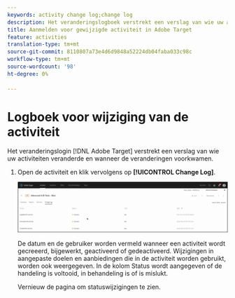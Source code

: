 ```yaml
---
keywords: activity change log;change log
description: Het veranderingslogboek verstrekt een verslag van wie uw activiteiten veranderde en wanneer de veranderingen voorkwamen.
title: Aanmelden voor gewijzigde activiteit in Adobe Target
feature: activities
translation-type: tm+mt
source-git-commit: 8110807a73e4d6d9848a52224db04faba033c98c
workflow-type: tm+mt
source-wordcount: '98'
ht-degree: 0%

---
```



# Logboek voor wijziging van de activiteit

Het veranderingslogin [!DNL Adobe Target] verstrekt een verslag van wie uw activiteiten veranderde en wanneer de veranderingen voorkwamen.

1. Open de activiteit en klik vervolgens op **[!UICONTROL Change Log]**.

   ![Activiteitenwijzigingslogboek](/help/c-activities/assets/change_log.png)

   De datum en de gebruiker worden vermeld wanneer een activiteit wordt gecreeerd, bijgewerkt, geactiveerd of gedeactiveerd. Wijzigingen in aangepaste doelen en aanbiedingen die in de activiteit worden gebruikt, worden ook weergegeven. In de kolom Status wordt aangegeven of de handeling is voltooid, in behandeling is of is mislukt.

   Vernieuw de pagina om statuswijzigingen te zien.
